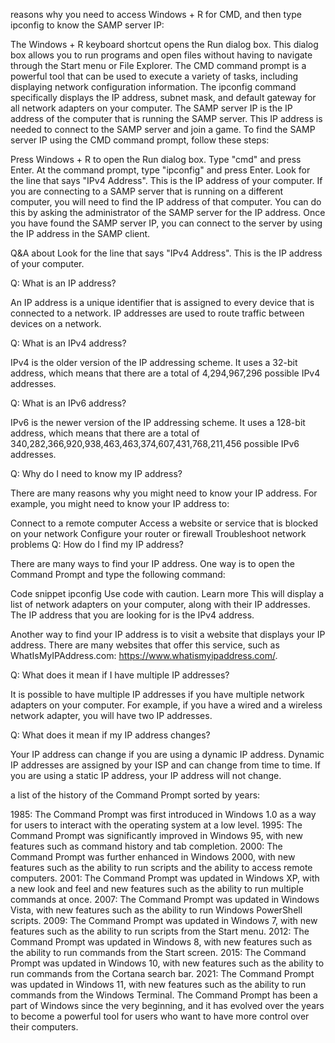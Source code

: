 




reasons why you need to access Windows + R for CMD, and then type ipconfig to know the SAMP server IP:

The Windows + R keyboard shortcut opens the Run dialog box. This dialog box allows you to run programs and open files without having to navigate through the Start menu or File Explorer.
The CMD command prompt is a powerful tool that can be used to execute a variety of tasks, including displaying network configuration information. The ipconfig command specifically displays the IP address, subnet mask, and default gateway for all network adapters on your computer.
The SAMP server IP is the IP address of the computer that is running the SAMP server. This IP address is needed to connect to the SAMP server and join a game.
To find the SAMP server IP using the CMD command prompt, follow these steps:

Press Windows + R to open the Run dialog box.
Type "cmd" and press Enter.
At the command prompt, type "ipconfig" and press Enter.
Look for the line that says "IPv4 Address". This is the IP address of your computer.
If you are connecting to a SAMP server that is running on a different computer, you will need to find the IP address of that computer. You can do this by asking the administrator of the SAMP server for the IP address.
Once you have found the SAMP server IP, you can connect to the server by using the IP address in the SAMP client.








 Q&A about Look for the line that says "IPv4 Address". This is the IP address of your computer.

Q: What is an IP address?

An IP address is a unique identifier that is assigned to every device that is connected to a network. IP addresses are used to route traffic between devices on a network.

Q: What is an IPv4 address?

IPv4 is the older version of the IP addressing scheme. It uses a 32-bit address, which means that there are a total of 4,294,967,296 possible IPv4 addresses.

Q: What is an IPv6 address?

IPv6 is the newer version of the IP addressing scheme. It uses a 128-bit address, which means that there are a total of 340,282,366,920,938,463,463,374,607,431,768,211,456 possible IPv6 addresses.

Q: Why do I need to know my IP address?

There are many reasons why you might need to know your IP address. For example, you might need to know your IP address to:

Connect to a remote computer
Access a website or service that is blocked on your network
Configure your router or firewall
Troubleshoot network problems
Q: How do I find my IP address?

There are many ways to find your IP address. One way is to open the Command Prompt and type the following command:

Code snippet
ipconfig
Use code with caution. Learn more
This will display a list of network adapters on your computer, along with their IP addresses. The IP address that you are looking for is the IPv4 address.

Another way to find your IP address is to visit a website that displays your IP address. There are many websites that offer this service, such as WhatIsMyIPAddress.com: https://www.whatismyipaddress.com/.

Q: What does it mean if I have multiple IP addresses?

It is possible to have multiple IP addresses if you have multiple network adapters on your computer. For example, if you have a wired and a wireless network adapter, you will have two IP addresses.

Q: What does it mean if my IP address changes?

Your IP address can change if you are using a dynamic IP address. Dynamic IP addresses are assigned by your ISP and can change from time to time. If you are using a static IP address, your IP address will not change.













 a list of the history of the Command Prompt sorted by years:

1985: The Command Prompt was first introduced in Windows 1.0 as a way for users to interact with the operating system at a low level.
1995: The Command Prompt was significantly improved in Windows 95, with new features such as command history and tab completion.
2000: The Command Prompt was further enhanced in Windows 2000, with new features such as the ability to run scripts and the ability to access remote computers.
2001: The Command Prompt was updated in Windows XP, with a new look and feel and new features such as the ability to run multiple commands at once.
2007: The Command Prompt was updated in Windows Vista, with new features such as the ability to run Windows PowerShell scripts.
2009: The Command Prompt was updated in Windows 7, with new features such as the ability to run scripts from the Start menu.
2012: The Command Prompt was updated in Windows 8, with new features such as the ability to run commands from the Start screen.
2015: The Command Prompt was updated in Windows 10, with new features such as the ability to run commands from the Cortana search bar.
2021: The Command Prompt was updated in Windows 11, with new features such as the ability to run commands from the Windows Terminal.
The Command Prompt has been a part of Windows since the very beginning, and it has evolved over the years to become a powerful tool for users who want to have more control over their computers.
